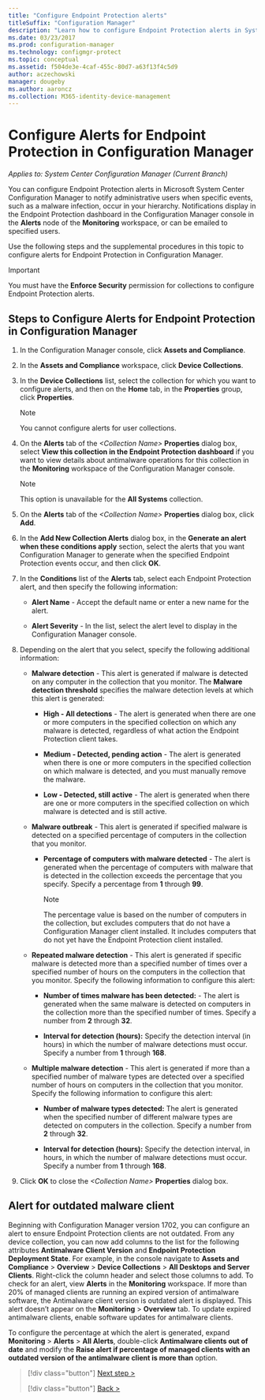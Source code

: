 ```yaml
---
title: "Configure Endpoint Protection alerts"
titleSuffix: "Configuration Manager"
description: "Learn how to configure Endpoint Protection alerts in System Center Configuration Manager."
ms.date: 03/23/2017
ms.prod: configuration-manager
ms.technology: configmgr-protect
ms.topic: conceptual
ms.assetid: f504de3e-4caf-455c-80d7-a63f13f4c5d9
author: aczechowski
manager: dougeby
ms.author: aaroncz
ms.collection: M365-identity-device-management
---
```


#  Configure Alerts for Endpoint Protection in Configuration Manager

*Applies to: System Center Configuration Manager (Current Branch)*

 You can configure Endpoint Protection alerts in Microsoft System Center Configuration Manager to notify administrative users when specific events, such as a malware infection, occur in your hierarchy. Notifications display in the Endpoint Protection dashboard in the Configuration Manager console in the **Alerts** node of the **Monitoring** workspace, or can be emailed to specified users.

 Use the following steps and the supplemental procedures in this topic to configure alerts for Endpoint Protection in Configuration Manager.

> [!IMPORTANT]
>  You must have the **Enforce Security** permission for collections to configure Endpoint Protection alerts.

## Steps to Configure Alerts for Endpoint Protection in Configuration Manager

1.  In the Configuration Manager console, click **Assets and Compliance**.

2.  In the **Assets and Compliance** workspace, click **Device Collections**.

3.  In the **Device Collections** list, select the collection for which you want to configure alerts, and then on the **Home** tab, in the **Properties** group, click **Properties**.

    > [!NOTE]
    >  You cannot configure alerts for user collections.

4.  On the **Alerts** tab of the _<Collection Name\>_ **Properties** dialog box, select **View this collection in the Endpoint Protection dashboard** if you want to view details about antimalware operations for this collection in the **Monitoring** workspace of the Configuration Manager console.

    > [!NOTE]
    >  This option is unavailable for the **All Systems** collection.

5.  On the **Alerts** tab of the _<Collection Name\>_ **Properties** dialog box, click **Add**.

6.  In the **Add New Collection Alerts** dialog box, in the **Generate an alert when these conditions apply** section, select the alerts that you want Configuration Manager to generate when the specified Endpoint Protection events occur, and then click **OK**.

7.  In the  **Conditions** list of the **Alerts** tab, select each Endpoint Protection alert, and then specify the following information:

    -   **Alert Name** - Accept the default name or enter a new name for the alert.

    -   **Alert Severity** - In the list, select the alert level to display in the Configuration Manager console.

8.  Depending on the alert that you select, specify the following additional information:

    -   **Malware detection** - This alert is generated if malware is detected on any computer in the collection that you monitor. The **Malware detection threshold** specifies the malware detection levels at which this alert is generated:

        -   **High - All detections** - The alert is generated when there are one or more computers in the specified collection on which any malware is detected, regardless of what action the Endpoint Protection client takes.

        -   **Medium - Detected, pending action** - The alert is generated when there is one or more computers in the specified collection on which malware is detected, and you must manually remove the malware.

        -   **Low - Detected, still active** - The alert is generated when there are one or more computers in the specified collection on which malware is detected and is still active.

    -   **Malware outbreak** - This alert is generated if specified malware is detected on a specified percentage of computers in the collection that you monitor.

        -   **Percentage of computers with malware detected** - The alert is generated when the percentage of computers with malware that is detected in the collection exceeds the percentage that you specify. Specify a percentage from **1** through **99**.

            > [!NOTE]
            >  The percentage value is based on the number of computers in the collection, but excludes computers that do not have a Configuration Manager client installed. It includes computers that do not yet have the Endpoint Protection client installed.

    -   **Repeated malware detection** - This alert is generated if specific malware is detected more than a specified number of times over a specified number of hours on the computers in the collection that you monitor. Specify the following information to configure this alert:

        -   **Number of times malware has been detected:** - The alert is generated when the same malware is detected on computers in the collection more than the specified number of times. Specify a number from **2** through **32**.

        -   **Interval for detection (hours):** Specify the detection interval (in hours) in which the number of malware detections must occur. Specify a number from **1** through **168**.

    -   **Multiple malware detection** - This alert is generated if more than a specified number of malware types are detected over a specified number of hours on computers in the collection that you monitor. Specify the following information to configure this alert:

        -   **Number of malware types detected:** The alert is generated when the specified number of different malware types are detected on computers in the collection. Specify a number from **2** through **32**.

        -   **Interval for detection (hours):** Specify the detection interval, in hours, in which the number of malware detections must occur. Specify a number from **1** through **168**.

9. Click **OK** to close the _<Collection Name\>_ **Properties** dialog box.  

## Alert for outdated malware client

Beginning with Configuration Manager version 1702, you can configure an alert to ensure Endpoint Protection clients are not outdated. From any device collection, you can now add columns to the list for the following attributes **Antimalware Client Version** and **Endpoint Protection Deployment State**. For example, in the console navigate to **Assets and Compliance** > **Overview** > **Device Collections** > **All Desktops and Server Clients**. Right-click the column header and select those columns to add. To check for an alert, view **Alerts** in the **Monitoring** workspace. If more than 20% of managed clients are running an expired version of antimalware software, the Antimalware client version is outdated alert is displayed. This alert doesn’t appear on the **Monitoring** > **Overview** tab. To update expired antimalware clients, enable software updates for antimalware clients.

To configure the percentage at which the alert is generated, expand **Monitoring** > **Alerts** > **All Alerts**, double-click **Antimalware clients out of date** and modify the **Raise alert if percentage of managed clients with an outdated version of the antimalware client is more than** option.

> [!div class="button"]
> [Next step >](endpoint-definition-updates.md)
> 
> [!div class="button"]
> [Back >](endpoint-protection-site-role.md)
